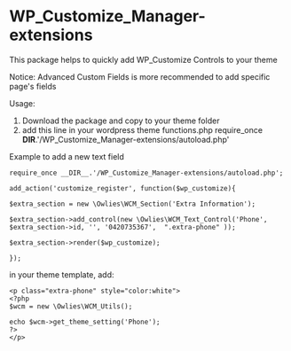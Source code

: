 # WP_Customize_Manager-extensions

This package helps to quickly add WP_Customize Controls to your theme

Notice: Advanced Custom Fields is more recommended to add specific page's fields 

Usage: 

1. Download the package and copy to your theme folder
2. add this line in your wordpress theme functions.php 
  require_once __DIR__.'/WP_Customize_Manager-extensions/autoload.php'
  
 Example to add a new text field

	require_once __DIR__.'/WP_Customize_Manager-extensions/autoload.php';

	add_action('customize_register', function($wp_customize){

	$extra_section = new \Owlies\WCM_Section('Extra Information');

	$extra_section->add_control(new \Owlies\WCM_Text_Control('Phone', $extra_section->id, '', '0420735367',  ".extra-phone" ));

	$extra_section->render($wp_customize);

	});
 
in your theme template, add: 

	<p class="extra-phone" style="color:white">
	<?php
	$wcm = new \Owlies\WCM_Utils();

	echo $wcm->get_theme_setting('Phone');
	?>
	</p>
